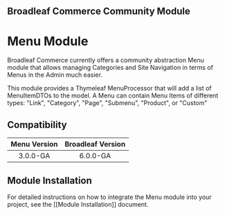 ## Broadleaf Commerce Community Module

# Menu Module

Broadleaf Commerce currently offers a community abstraction Menu module that allows managing Categories and Site Navigation in
terms of Menus in the Admin much easier.

This module provides a Thymeleaf MenuProcessor that will add a list of MenuItemDTOs to the model. A Menu can contain Menu Items of
different types: "Link", "Category", "Page", "Submenu", "Product", or "Custom"

## Compatibility

| Menu Version           | Broadleaf Version |
| :--------------------: | :---------------: |
| 3.0.0-GA               | 6.0.0-GA          |

## Module Installation

For detailed instructions on how to integrate the Menu module into your project, see the [[Module Installation]] document.
